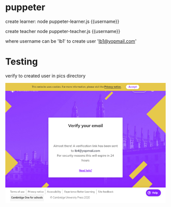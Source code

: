 # puppeter
create learner:
node puppeter-learner.js {{username}}

create teacher
node puppeter-teacher.js {{username}}

where username can be 'lb1' to create user 'lb1@yopmail.com'

# Testing
verify to created user in pics directory

![plot](./pics/lb4@yopmail.com.png)
